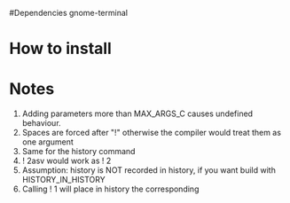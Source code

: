#Dependencies
gnome-terminal

# How to install

#

# Notes
1. Adding parameters more than MAX_ARGS_C causes undefined behaviour.
2. Spaces are forced after "!" otherwise the compiler would treat them as one argument
3. Same for the history command
4. ! 2asv would work as ! 2
5. Assumption: history is NOT recorded in history, if you want build with HISTORY_IN_HISTORY
6. Calling ! 1 will place in history the corresponding 
